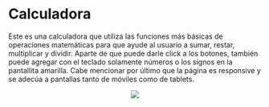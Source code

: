 # Calculadora
Este es una calculadora que utiliza las funciones más básicas de operaciones matemáticas para que ayude al usuario a sumar, restar, multiplicar y dividir. Aparte de que puede darle click a los botones, también puede agregar con el teclado solamente números o los signos en la pantallita amarilla.
Cabe mencionar por último que la página es responsive y se adecúa a pantallas tanto de móviles como de tablets.
<center> <img src="https://i.ibb.co/Tg3hBKS/Calculator.jpg" />
